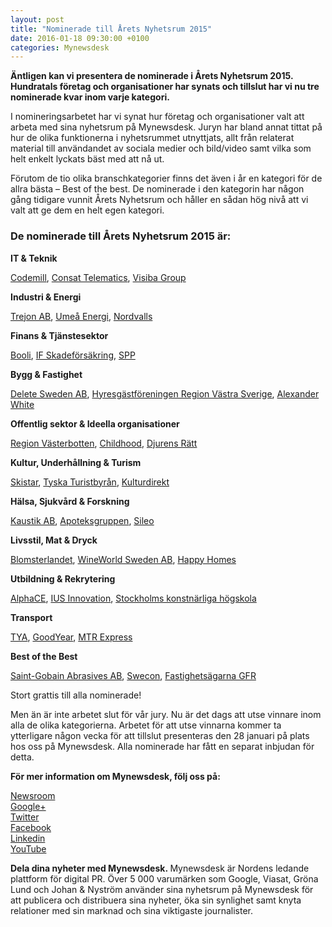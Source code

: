 ```yaml
---
layout: post
title: "Nominerade till Årets Nyhetsrum 2015"
date: 2016-01-18 09:30:00 +0100
categories: Mynewsdesk
---
```

 <div class='clearfix'><p><strong style="background-color: initial;">Äntligen kan vi presentera de nominerade i Årets Nyhetsrum 2015. Hundratals företag och organisationer har synats och tillslut har vi nu tre nominerade kvar inom varje kategori.</strong></p><p>I nomineringsarbetet har vi synat hur företag och organisationer valt att arbeta med sina nyhetsrum på Mynewsdesk. Juryn har bland annat tittat på hur de olika funktionerna i nyhetsrummet utnyttjats, allt från relaterat material till användandet av sociala medier och bild/video samt vilka som helt enkelt lyckats bäst med att nå ut.</p><p>Förutom de tio olika branschkategorier finns det även&nbsp;i år en kategori för de allra bästa – Best of the best. De nominerade i den kategorin har någon gång tidigare vunnit Årets Nyhetsrum och håller en sådan hög nivå att vi valt att ge dem en helt egen kategori.</p><h3><strong>De nominerade till Årets Nyhetsrum 2015 är:</strong></h3><p><strong>IT &amp; Teknik</strong></p><p><a href="http://www.mynewsdesk.com/se/codemill">Codemill</a>,&nbsp;<a href="http://www.mynewsdesk.com/se/consat">Consat Telematics</a>,&nbsp;<a href="http://www.mynewsdesk.com/se/visiba">Visiba Group</a></p><p><strong>Industri &amp; Energi</strong></p><p><a href="http://www.mynewsdesk.com/se/trejon-ab">Trejon AB</a>,&nbsp;<a href="http://www.mynewsdesk.com/se/umea_energi">Umeå Energi</a>,&nbsp;<a href="http://www.mynewsdesk.com/se/nordvalls">Nordvalls</a></p><p><strong>Finans &amp; Tjänstesektor</strong></p><p><a href="http://www.mynewsdesk.com/se/booli.se">Booli</a>,&nbsp;<a href="http://www.mynewsdesk.com/se/if_skadeforsakring">IF Skadeförsäkring</a>,&nbsp;<a href="http://www.mynewsdesk.com/se/spp-livfoersaekring">SPP</a></p><p><strong>Bygg &amp; Fastighet</strong></p><p><a href="http://www.mynewsdesk.com/se/delete-sweden-ab">Delete Sweden AB</a>,&nbsp;<a href="http://www.mynewsdesk.com/se/hyresgaestfoereningen-region-vaestra-sverige">Hyresgästföreningen Region Västra Sverige</a>,&nbsp;<a href="http://www.mynewsdesk.com/se/alexanderwhite">Alexander White</a></p><p><strong>Offentlig sektor &amp; Ideella organisationer</strong></p><p><a href="http://www.mynewsdesk.com/se/region-vasterbotten">Region Västerbotten</a>, <a href="http://www.mynewsdesk.com/se/world-childhood-foundation">Childhood</a>, <a href="http://www.mynewsdesk.com/se/djurens_ratt">Djurens Rätt</a></p><p><strong>Kultur, Underhållning &amp; Turism</strong></p><p><a href="http://www.mynewsdesk.com/se/skistar_ab">Skistar</a>,&nbsp;<a href="http://www.mynewsdesk.com/se/tyska-turistbyraan-ab">Tyska Turistbyrån</a>,&nbsp;<a href="http://www.mynewsdesk.com/se/kulturdirekt">Kulturdirekt</a></p><p><strong>Hälsa, Sjukvård &amp; Forskning</strong></p><p><a href="http://www.mynewsdesk.com/se/aiai-kaustik-ab">Kaustik AB</a>,&nbsp;<a href="http://www.mynewsdesk.com/se/apoteksgruppen">Apoteksgruppen</a>,&nbsp;<a href="http://www.mynewsdesk.com/se/sileo">Sileo</a> </p><p><strong>Livsstil, Mat &amp; Dryck</strong></p><p><a href="http://www.mynewsdesk.com/se/blomsterlandet-ab">Blomsterlandet</a>,&nbsp;<a href="http://www.mynewsdesk.com/se/wineworld">WineWorld Sweden AB</a>,&nbsp;<a href="http://www.mynewsdesk.com/se/happyhomes">Happy Homes</a></p><p><strong>Utbildning &amp; Rekrytering</strong></p><p><a href="http://www.mynewsdesk.com/se/ab-alphace-coaching-education">AlphaCE</a>,&nbsp;<a href="http://www.mynewsdesk.com/se/iusinnovation">IUS Innovation</a>,&nbsp;<a href="http://www.mynewsdesk.com/se/stockholms-konstnarliga-hogskola">Stockholms konstnärliga högskola</a></p><p><strong>Transport</strong></p><p><a href="http://www.mynewsdesk.com/se/tya-transportfackens-yrkes-och-arbetsmiljoenaemnd">TYA</a>,&nbsp;<a href="http://www.mynewsdesk.com/se/goodyeardunlop">GoodYear</a>,&nbsp;<a href="http://www.mynewsdesk.com/se/mtr-express">MTR Express</a></p><p><strong>Best of the Best</strong></p><p><a href="http://www.mynewsdesk.com/se/saint-gobain_abrasives_ab">Saint-Gobain Abrasives AB</a>,&nbsp;<a href="http://www.mynewsdesk.com/se/swecon">Swecon</a>,&nbsp;<a href="http://www.mynewsdesk.com/se/fastighetsaegarna-goeteborg-foersta-regionen">Fastighetsägarna GFR</a></p><p>Stort grattis till alla nominerade!</p><p>Men än är inte arbetet slut för vår jury. Nu är det dags att utse vinnare inom alla de olika kategorierna. Arbetet för att utse vinnarna kommer ta ytterligare någon vecka för att tillslut presenteras den 28 januari på plats hos oss på Mynewsdesk. Alla nominerade har fått en separat inbjudan för detta.&nbsp;</p></div>
<div class='boilerplate'><p><strong>För mer information om Mynewsdesk, följ oss på:</strong></p><p><a href="/newsdesk">Newsroom</a><a href="http://twitter.com/#!/mynewsdesk_se"><br> </a><a href="https://plus.google.com/u/0/104884420513900925138">Google+</a><a href="http://twitter.com/#!/mynewsdesk_se"><br></a><a href="http://twitter.com/#!/mynewsdesk_se">Twitter</a><br><a href="https://www.facebook.com/MynewsdeskSE">Facebook</a><br><a href="http://www.linkedin.com/company/mynewsdesk">Linkedin</a><br><a href="http://www.youtube.com/user/mynewsdesk">YouTube</a></p><p><strong>Dela dina nyheter med Mynewsdesk.&nbsp;</strong>Mynewsdesk är Nordens ledande plattform för digital PR. Över 5 000 varumärken som Google, Viasat, Gröna Lund och Johan &amp; Nyström använder sina nyhetsrum på Mynewsdesk för att publicera och distribuera sina nyheter, öka sin synlighet samt knyta relationer med sin marknad och sina viktigaste journalister.</p></div>

